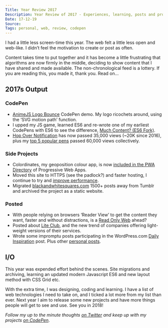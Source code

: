 ```yaml
---
Title: Year Review 2017
Description: Year Review of 2017 - Experiences, learning, posts and projects. Lets look back on the years output and my progress on the web in 2017AD
Date: 17-12-19
Source: 
Tags: personal, web, review, codepen
---
```

I had a little less screen-time this year. The web felt a little less open and web-like. I didn’t feel the motivation to create or post as often. 

Content takes time to put together and it has become a little frustrating that algorithms are now firmly in the middle, deciding to show content that I have shared and made available. The non-chronological feed is a lottery. If you are reading this, you made it, thank you. Read on…

## 2017s Output

### CodePen
* [AnimeJS Logo Bounce](https://codepen.io/plfstr/pen/OmVWgN) CodePen demo. My logo ricochets around, using the ‘SVG motion path’ function.
* I upped my JS game, learned ES6 and re-wrote one of my earliest CodePens with ES6 to see the difference, [Much Content? (ES6 Fork)](https://codepen.io/plfstr/details/GvQmNz?preview_height=250).
* [Hop Over Notification](/blog/hop-over-navigation/) has now passed 35,000 views (~20K since 2016), plus my [top 5 popular pens](https://codepen.io/plfstr/popular/) passed 60,000 views collectively.

### Side Projects
* Colordinates, my geoposition colour app, is now [included in the PWA Directory](/blog/colordinates-in-pwa-directory/) of Progressive Web Apps.
* Moved this site to HTTPS (see the padlock?) and faster hosting, I continue to try and [improve performance](/blog/lightening-the-load/).
* Migrated [blackandwhitesquares.com](/work/blackandwhitesquares/) 1500+ posts away from Tumblr and archived the project as a static website. 

### Posted
* With people relying on browsers ‘Reader View’ to get the content they want, faster and without distractions, is a [Read Only Web](/blog/read-only-web) ahead?
* Posted about [Lite Club](https://wp.me/p8cZJl-1cD), and the new trend of companies offering light-weight versions of their services.
* Wrote some impromptu posts participating in the WordPress.com [Daily Inspiration](https://paulfosterdesign.wordpress.com/tag/dailyprompt/) post. Plus other [personal posts](https://paulfosterdesign.wordpress.com/tag/personal/).

## I/O

This year was expended effort behind the scenes. Site migrations and archiving, learning an updated modern Javascript ES6 and new layout method with CSS Grid etc. 

With the extra time, I was designing, coding and learning. I have a list of web technologies I need to take on, and I ticked a lot more from my list than ever. Next year I aim to release some new projects and have more things people will get to see and use. See you in 2018!

_Follow my up to the minute thoughts [on Twitter](https://twitter.com/plfstr) and keep up with my projects [on CodePen](https://codepen.io/plfstr)_.